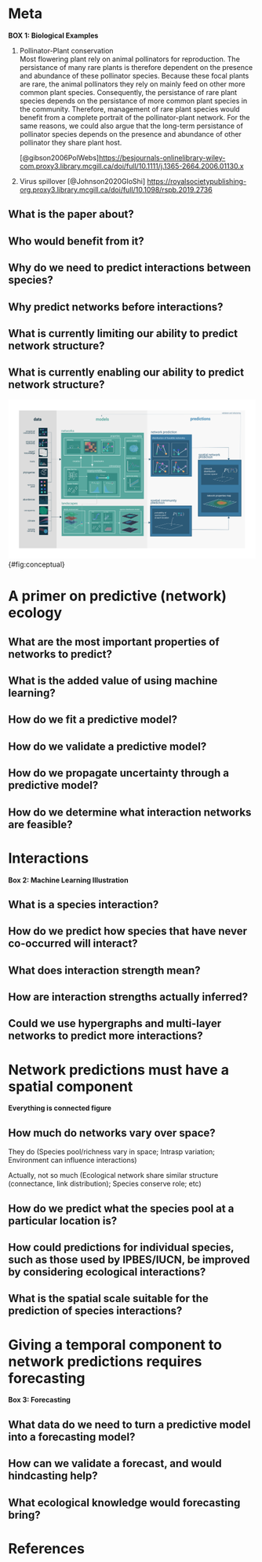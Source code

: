 # Meta

**BOX 1: Biological Examples**

1. Pollinator-Plant conservation  
   Most flowering plant rely on animal pollinators for reproduction. The
   persistance of many rare plants is therefore dependent on the presence and
   abundance of these pollinator species. Because these focal plants are rare,
   the animal pollinators they rely on mainly feed on other more common plant
   species. Consequently, the persistance of rare plant species depends on the
   persistance of more common plant species in the community. Therefore,
   management of rare plant species would benefit from a complete portrait of
   the pollinator-plant network. For the same reasons, we could also argue that
   the long-term persistance of pollinator species depends on the presence and
   abundance of other pollinator they share plant host.
   
   [@gibson2006PolWebs]https://besjournals-onlinelibrary-wiley-com.proxy3.library.mcgill.ca/doi/full/10.1111/j.1365-2664.2006.01130.x

1. Virus spillover
[@Johnson2020GloShi] https://royalsocietypublishing-org.proxy3.library.mcgill.ca/doi/full/10.1098/rspb.2019.2736

## What is the paper about?

## Who would benefit from it?

## Why do we need to predict interactions between species?

## Why predict networks before interactions?

## What is currently limiting our ability to predict network structure?

## What is currently enabling our ability to predict network structure?

![TODO](figures/conceptual.png){#fig:conceptual}

# A primer on predictive (network) ecology

## What are the most important properties of networks to predict?

## What is the added value of using machine learning?

## How do we fit a predictive model?

## How do we validate a predictive model?

## How do we propagate uncertainty through a predictive model?

## How do we determine what interaction networks are feasible?

# Interactions

**Box 2: Machine Learning Illustration**

## What is a species interaction?

## How do we predict how species that have never co-occurred will interact?

## What does interaction strength mean?

## How are interaction strengths actually inferred? 

## Could we use hypergraphs and multi-layer networks to predict more interactions? 

# Network predictions must have a spatial component

**Everything is connected figure**

## How much do networks vary over space?
They do (Species pool/richness vary in space; Intrasp variation; Environment can influence interactions)

Actually, not so much (Ecological network share similar structure (connectance, link distribution); Species conserve role; etc) 

## How do we predict what the species pool at a particular location is?

## How could predictions for individual species, such as those used by IPBES/IUCN, be improved by considering ecological interactions?

## What is the spatial scale suitable for the prediction of species interactions?

# Giving a temporal component to network predictions requires forecasting

**Box 3: Forecasting**

## What data do we need to turn a predictive model into a forecasting model?

## How can we validate a forecast, and would hindcasting help?

## What ecological knowledge would forecasting bring?

# References
